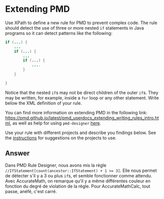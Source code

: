 # Extending PMD

Use XPath to define a new rule for PMD to prevent complex code. The rule should detect the use of three or more nested `if` statements in Java programs so it can detect patterns like the following:

```Java
if (...) {
    ...
    if (...) {
        ...
        if (...) {
            ....
        }
    }

}
```
Notice that the nested `if`s may not be direct children of the outer `if`s. They may be written, for example, inside a `for` loop or any other statement.
Write below the XML definition of your rule.

You can find more information on extending PMD in the following link: https://pmd.github.io/latest/pmd_userdocs_extending_writing_rules_intro.html, as well as help for using `pmd-designer` [here](https://github.com/selabs-ur1/VV-ISTIC-TP2/blob/master/exercises/designer-help.md).

Use your rule with different projects and describe you findings below. See the [instructions](../sujet.md) for suggestions on the projects to use.

## Answer

Dans PMD Rule Designer, nous avons mis la règle ```//IfStatement[count(ancestor::IfStatement) + 1 >= 3]```.
Elle nous permet de détecter s'il y a 3 ou plus ```if```s, et semble fonctionner comme attendu. Avec AccurateMath, on remarque qu'il y a même différentes couleur en fonction du degré de violation de la règle. Pour AccurateMathCalc, tout passe, anéfé, c'est carré.

